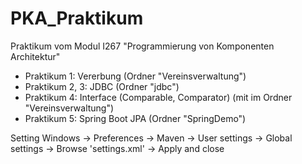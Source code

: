 # PKA_Praktikum
Praktikum vom Modul I267 "Programmierung von Komponenten Architektur"

- Praktikum 1: Vererbung (Ordner "Vereinsverwaltung")
- Praktikum 2, 3: JDBC (Ordner "jdbc")
- Praktikum 4: Interface (Comparable, Comparator) (mit im Ordner "Vereinsverwaltung")
- Praktikum 5: Spring Boot JPA (Ordner "SpringDemo")

Setting
Windows -> Preferences -> Maven -> User settings -> Global settings -> Browse 'settings.xml' -> Apply and close
